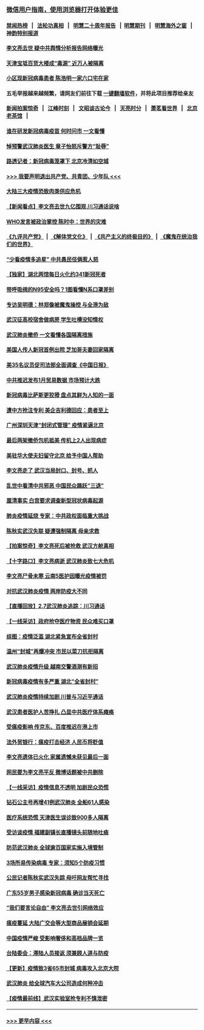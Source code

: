 ### [微信用户指南，使用浏览器打开体验更佳](https://github.com/gfw-breaker/banned-news1/blob/master/indexes/wechat-guide.md?t=0)
#### [禁闻热榜](热点新闻.md?t=0)  &nbsp;&nbsp;|&nbsp;&nbsp; [法轮功真相](https://github.com/gfw-breaker/truth/blob/master/README.md?t=0) &nbsp;&nbsp;|&nbsp;&nbsp; [明慧二十周年报告](https://github.com/gfw-breaker/mh-reports/blob/master/README.md?t=0) &nbsp;&nbsp;|&nbsp;&nbsp;[明慧期刊](https://github.com/gfw-breaker/mh-qikan) &nbsp;&nbsp;|&nbsp;&nbsp; [明慧海外之窗](https://github.com/gfw-breaker/mh-news/blob/master/README.md?t=0) &nbsp;&nbsp;|&nbsp;&nbsp; [神韵特别报道](https://github.com/gfw-breaker/mh-news/blob/master/shenyun.md?t=0)
#### [李文亮去世 疑中共舆情分析报告网络曝光](../pages/nsc413/n11852868.md?t=02080833) 
#### [天津宝坻百货大楼成“毒源” 近万人被隔离](../pages/nsc413/n11852839.md?t=02080833) 
#### [小区现新冠病毒患者 陈浩明一家六口宅在家](../pages/nsc413/n11852799.md?t=02080833) 
#### 五毛举报越来越频繁，请网友们前往下载 [一键翻墙软件](https://github.com/gfw-breaker/ssr-accounts)，并将此项目推荐给亲友
#### [新闻拍案惊奇](https://github.com/gfw-breaker/banned-news1/blob/master/pages/link4.md) &nbsp;&nbsp;|&nbsp;&nbsp; [江峰时刻](https://github.com/gfw-breaker/banned-news1/blob/master/pages/link4.md) &nbsp;&nbsp;|&nbsp;&nbsp; [文昭谈古论今](https://github.com/gfw-breaker/banned-news1/blob/master/pages/link4.md) &nbsp;&nbsp;|&nbsp;&nbsp; [天亮时分](https://github.com/gfw-breaker/banned-news1/blob/master/pages/link4.md) &nbsp;&nbsp;|&nbsp;&nbsp; [萧茗看世界](https://github.com/gfw-breaker/banned-news1/blob/master/pages/link4.md) &nbsp;&nbsp;|&nbsp;&nbsp; [北京老茶馆](https://github.com/gfw-breaker/banned-news1/blob/master/pages/link4.md) &nbsp;&nbsp;|&nbsp;&nbsp; 
#### [谁在研发新冠病毒疫苗 何时问市 一文看懂](../pages/nsc413/n11852840.md?t=02080833) 
#### [悼预警武汉肺炎医生 章子怡怒斥警方“耻辱”](../pages/nsc413/n11852148.md?t=02080833) 
#### [路透记者：新冠病毒笼罩下 北京冷清如空城](../pages/nsc413/n11852835.md?t=02080833) 
#### [>>> 我要声明退出共产党、共青团、少年队 <<<](https://github.com/begood0513/goodnews/blob/master/quit/letter.md) 
#### [大陆三大疫情恐致肉类供应危机](../pages/nsc413/n11852769.md?t=02080833) 
#### [【新闻看点】李文亮去世九亿围观 川习通话说啥](../pages/nsc413/n11852360.md?t=02080833) 
#### [WHO发言被政治掌控 陈时中：世界的灾难](../pages/nsc413/n11851740.md?t=02080833) 
#### [《九评共产党》](https://github.com/begood0513/9ping.md/blob/master/README.md) &nbsp;|&nbsp; [《解体党文化》](../../../../jtdwh.md/blob/master/README.md)  &nbsp;|&nbsp; [《共产主义的终极目的》](../../../../gczydzjmd.md/blob/master/README.md) &nbsp;|&nbsp; [《魔鬼在统治我们的世界》](../../../../mgztzwmdsj.md/blob/master/README.md) 
#### [“少看疫情多追星” 中共愚民伎俩惹人怒](../pages/nsc413/n11852499.md?t=02080833) 
#### [【独家】湖北两馆每日火化约341新冠死者](../pages/nsc413/n11845444.md?t=02080833) 
#### [带呼吸阀的N95安全吗？1图看懂N系口罩差别](../pages/nsc413/n11846752.md?t=02080833) 
#### [专访吴明德：林郑像被魔鬼操控 与全港为敌](../pages/nsc413/n11852734.md?t=02080833) 
#### [武汉征高校宿舍做病房 学生吐槽没知情权](../pages/nsc413/n11852555.md?t=02080833) 
#### [武汉肺炎撤侨 一文看懂各国隔离措施](../pages/nsc413/n11844216.md?t=02080833) 
#### [美国人传人新冠首例出院 芝加哥夫妻回家隔离](../pages/nsc413/n11852452.md?t=02080833) 
#### [美35名议员促司法部全面调查《中国日报》](../pages/nsc413/n11852435.md?t=02080833) 
#### [中共推迟发布1月贸易数据 市场预计大跌](../pages/nsc413/n11852380.md?t=02080833) 
#### [新冠病毒比萨斯更狡猾 盘点其鲜为人知的一面](../pages/nsc413/n11851114.md?t=02080833) 
#### [遭中方抢注专利 美企吉利德回应：患者至上](../pages/nsc413/n11852037.md?t=02080833) 
#### [广州深圳天津“封闭式管理” 疫情紧逼北京](../pages/nsc413/n11852246.md?t=02080833) 
#### [最后两架撤侨包机抵美 传机上2人出现病症](../pages/nsc413/n11852173.md?t=02080833) 
#### [美驻华大使夫妇留守北京 给予中国人帮助](../pages/nsc413/n11852165.md?t=02080833) 
#### [李文亮走了 武汉当局封口、封号、抓人](../pages/nsc413/n11852108.md?t=02080833) 
#### [乱世中看清中共邪恶 中国民众踊跃“三退”](../pages/nsc413/n11835515.md?t=02080833) 
#### [厘清事实 白宫要求调查新型冠状病毒起源](../pages/nsc413/n11852106.md?t=02080833) 
#### [肺炎疫情延烧 专家：中共政权面临重大挑战](../pages/nsc413/n11851884.md?t=02080833) 
#### [陈秋实武汉失联 疑遭强制隔离 母亲求救](../pages/nsc413/n11851944.md?t=02080833) 
#### [【拍案惊奇】李文亮死后被抢救 武汉方舱真相](../pages/nsc413/n11851958.md?t=02080833) 
#### [【十字路口】李文亮病逝 武汉肺炎致七大危机](../pages/nsc413/n11850690.md?t=02080833) 
#### [李文亮尸骨未寒 云南5医护因曝光疫情被罚](../pages/nsc413/n11851761.md?t=02080833) 
#### [对抗武汉肺炎疫情 两岸防疫大不同](../pages/nsc413/n11846318.md?t=02080833) 
#### [【直播回放】2.7武汉肺炎追踪：川习通话](../pages/nsc413/n11851802.md?t=02080833) 
#### [【一线采访】政府抢夺医疗物资 民众难买口罩](../pages/nsc413/n11851017.md?t=02080833) 
#### [组图：疫情泛滥 湖北紧急宣布全省封村](../pages/nsc413/n11851563.md?t=02080833) 
#### [温州“封城”再爆冲突 市民以菜刀抗拒隔离](../pages/nsc413/n11851538.md?t=02080833) 
#### [武汉肺炎疫情升级 越南交警酒测有新招](../pages/nsc413/n11851632.md?t=02080833) 
#### [新冠病毒疫情有多严重 湖北“全省封村”](../pages/nsc413/n11851296.md?t=02080833) 
#### [武汉肺炎疫情持续加剧 川普与习近平通话](../pages/nsc413/n11851613.md?t=02080833) 
#### [武汉患者医护人苦挣扎 凸显中共医疗体系瘫痪](../pages/nsc413/n11850083.md?t=02080833) 
#### [受瘟疫影响 传京东、百度推迟在港上市](../pages/nsc413/n11851409.md?t=02080833) 
#### [法外贸银行：瘟疫打击经济 人民币将贬值](../pages/nsc413/n11850538.md?t=02080833) 
#### [李文亮遗体已火化 家属遗憾未获见最后一面](../pages/nsc413/n11851128.md?t=02080833) 
#### [网民要为李文亮平反 微博话题被中共删除](../pages/nsc413/n11851177.md?t=02080833) 
#### [【一线采访】疫情信息不透明 加剧民众恐慌](../pages/nsc413/n11850699.md?t=02080833) 
#### [钻石公主号再增41例武汉肺炎 全船61人感染](../pages/nsc413/n11850401.md?t=02080833) 
#### [医疗系统恐慌 天津医生误诊致900多人隔离](../pages/nsc413/n11850609.md?t=02080833) 
#### [受访谈疫情 福建副镇长直播镜头前随地吐痰](../pages/nsc413/n11850758.md?t=02080833) 
#### [防范武汉肺炎 全球逾百国家实施入境管制](../pages/nsc413/n11850557.md?t=02080833) 
#### [3场所易传染病毒 专家：须知5个防疫习惯](../pages/nsc413/n11849662.md?t=02080833) 
#### [公民记者陈秋实武汉失踪 母吁网友帮忙寻找](../pages/nsc413/n11850638.md?t=02080833) 
#### [广东55岁男子感染新冠病毒 确诊当天死亡](../pages/nsc413/n11850590.md?t=02080833) 
#### [“我们要言论自由” 李文亮去世引网络效应](../pages/nsc413/n11850484.md?t=02080833) 
#### [瘟疫蔓延 大陆广交会等大型商品展销会延期](../pages/nsc413/n11850521.md?t=02080833) 
#### [中国疫情严峻 受影响奢侈和高档品牌一览](../pages/nsc413/n11850319.md?t=02080833) 
#### [台陆委会：滞陆人员接返 须兼顾人道与防疫](../pages/nsc413/n11850414.md?t=02080833) 
#### [【更新】疫情致3省65市封城 病毒攻入北京大院](../pages/nsc413/n11801312.md?t=02080833) 
#### [武汉肺炎 给全球汽车大公司造成何种冲击](../pages/nsc413/n11850056.md?t=02080833) 
#### [【疫情最前线】武汉实验室抢专利不慎泄密](../pages/nsc413/n11850310.md?t=02080833) 

----
#### [ >>> 更早内容 <<< ](../indexes/nsc413-earlier.md)
